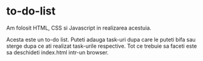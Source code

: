 # to-do-list

Am folosit HTML, CSS si Javascript in realizarea acestuia.

Acesta este un to-do list. Puteti adauga task-uri dupa care le puteti bifa sau sterge dupa ce ati realizat task-urile respective. Tot ce trebuie sa faceti este sa deschideti index.html intr-un browser.
